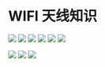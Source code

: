 # WIFI 天线知识

![](./assets/wifi/WIFI-网卡的两种接口.jpg)
![](./assets/wifi/如何判断用第几代IPEX接口.jpg)
![](./assets/wifi/IPEX-1代接口规格.jpg)
![](./assets/wifi/IPEX-4代接口规格.jpg)
![](./assets/wifi/IPEX转SMA转接线规格.jpg)
![](./assets/wifi/WIFI-IPX接线方法.jpg)

![](./assets/wifi/WIFI内置天线技术参数.jpg)
![](./assets/wifi/WIFI外置天线技术参数.jpg)
![](./assets/wifi/WIFI外置天线的坑爹材料.jpg)
